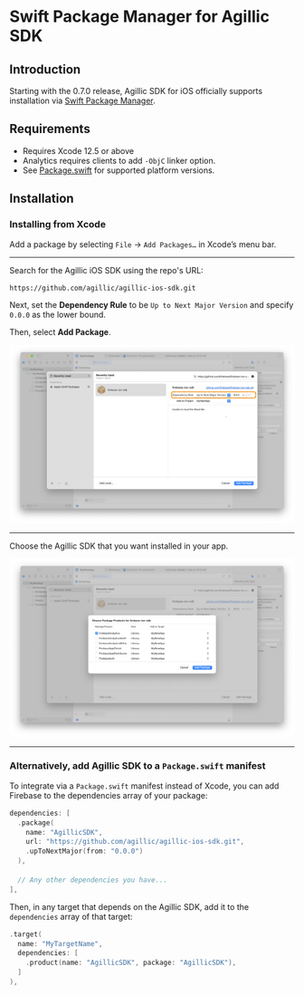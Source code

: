 # Swift Package Manager for Agillic SDK

## Introduction

Starting with the 0.7.0 release, Agillic SDK for iOS officially supports installation via [Swift
Package Manager](https://swift.org/package-manager/).

## Requirements

- Requires Xcode 12.5 or above
- Analytics requires clients to add `-ObjC` linker option.
- See [Package.swift](Package.swift) for supported platform versions.


## Installation

### Installing from Xcode

Add a package by selecting `File` → `Add Packages…` in Xcode’s menu bar.

---

Search for the Agillic iOS SDK using the repo's URL:
```console
https://github.com/agillic/agillic-ios-sdk.git
```

Next, set the **Dependency Rule** to be `Up to Next Major Version` and specify `0.0.0` as the lower bound.

Then, select **Add Package**.

<div align = "center"><img src="resources/swiftpm_step2.png"></div>

---

Choose the Agillic SDK that you want installed in your app.

<div align = "center"><img src="resources/swiftpm_step3.png"></div>

---

### Alternatively, add Agillic SDK to a `Package.swift` manifest

To integrate via a `Package.swift` manifest instead of Xcode, you can add
Firebase to the dependencies array of your package:

```swift
dependencies: [
  .package(
    name: "AgillicSDK",
    url: "https://github.com/agillic/agillic-ios-sdk.git",
    .upToNextMajor(from: "0.0.0")
  ),

  // Any other dependencies you have...
],
```

Then, in any target that depends on the Agillic SDK, add it to the `dependencies`
array of that target:

```swift
.target(
  name: "MyTargetName",
  dependencies: [
    .product(name: "AgillicSDK", package: "AgillicSDK"),
  ]
),
```
